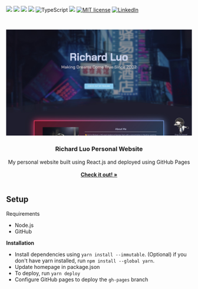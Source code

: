 ![](https://img.shields.io/badge/react-%2320232a.svg?style=for-the-badge&logo=react&logoColor=%2361DAFB)
![](https://img.shields.io/badge/HTML-239120?style=for-the-badge&logo=html5&logoColor=white)
![](https://img.shields.io/badge/CSS-239120?&style=for-the-badge&logo=css3&logoColor=white)
![](https://img.shields.io/badge/JavaScript-F7DF1E?style=for-the-badge&logo=javascript&logoColor=black)
![TypeScript](https://img.shields.io/badge/typescript-%23007ACC.svg?style=for-the-badge&logo=typescript&logoColor=white)
![](https://img.shields.io/badge/Node.js-43853D?style=for-the-badge&logo=node.js&logoColor=white)
[![MIT license](https://img.shields.io/badge/License-MIT-blue.svg?style=for-the-badge)](https://choosealicense.com/licenses/mit/)
[![LinkedIn](https://img.shields.io/badge/LinkedIn-blue?style=for-the-badge&logo=linkedin&labelColor=blue)](https://www.linkedin.com/in/richardluorl)
<!-- PROJECT LOGO -->
<br />
<p align="center">
  <a href="https://github.com/Skyline-9/skyline-9.github.com">
    <img src="src/assets/social_preview.jpg" alt="Social Preview" width="800">
  </a>

<h3 align="center">Richard Luo Personal Website</h3>

  <p align="center">
    My personal website built using React.js and deployed using GitHub Pages
    <br />
    <br />
    <a href="https://skyline-9.github.io/"><strong>Check it out! »</strong></a>
    <br />
    <br />
  </p>
</p>

<!-- INTRODUCTION -->
## Setup
Requirements
- Node.js
- GitHub

**Installation**
- Install dependencies using `yarn install --immutable`. (Optional) if you don't have yarn installed, run `npm install --global yarn`.
- Update homepage in package.json
- To deploy, run `yarn deploy`
- Configure GitHub pages to deploy the `gh-pages` branch
